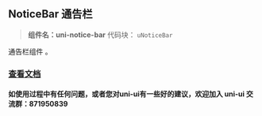 ## NoticeBar 通告栏

> **组件名：uni-notice-bar**
> 代码块： `uNoticeBar`

通告栏组件 。

### [查看文档](https://uniapp.dcloud.io/component/uniui/uni-notice-bar)

#### 如使用过程中有任何问题，或者您对uni-ui有一些好的建议，欢迎加入 uni-ui 交流群：871950839

